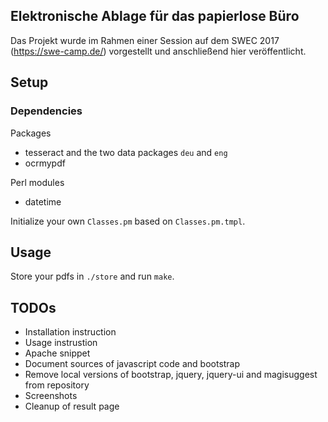 ## Elektronische Ablage für das papierlose Büro

Das Projekt wurde im Rahmen einer Session auf dem SWEC 2017 (https://swe-camp.de/) vorgestellt und anschließend hier veröffentlicht.

## Setup

### Dependencies

Packages
* tesseract and the two data packages `deu` and `eng`
* ocrmypdf

Perl modules
* datetime

Initialize your own `Classes.pm` based on `Classes.pm.tmpl`.


## Usage

Store your pdfs in `./store` and run `make`.

## TODOs
- Installation instruction
- Usage instrustion
- Apache snippet
- Document sources of javascript code and bootstrap
- Remove local versions of bootstrap, jquery, jquery-ui and magisuggest from repository
- Screenshots
- Cleanup of result page
